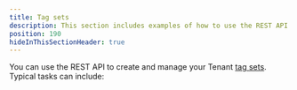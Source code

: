 ```yaml
---
title: Tag sets
description: This section includes examples of how to use the REST API to create and manage Tenant tag sets in Octopus.
position: 190
hideInThisSectionHeader: true
---
```

You can use the REST API to create and manage your Tenant [tag sets](/docs/deployments/patterns/multi-tenant-deployments/tenant-tags.md#TenantTags-Managingtenanttags). Typical tasks can include: